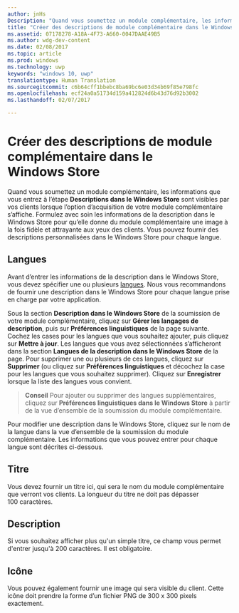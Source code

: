 ```yaml
---
author: jnHs
Description: "Quand vous soumettez un module complémentaire, les informations que vous entrez à l’étape Descriptions dans le Windows Store sont visibles par vos clients."
title: "Créer des descriptions de module complémentaire dans le Windows Store"
ms.assetid: 07178278-A18A-4F73-A660-0047DAAE49B5
ms.author: wdg-dev-content
ms.date: 02/08/2017
ms.topic: article
ms.prod: windows
ms.technology: uwp
keywords: "windows 10, uwp"
translationtype: Human Translation
ms.sourcegitcommit: c6b64cff1bbebc8ba69bc6e03d34b69f85e798fc
ms.openlocfilehash: ecf24a0a51734d159a412824d6b43d76d92b3002
ms.lasthandoff: 02/07/2017

---
```


# <a name="create-add-on-store-listings"></a>Créer des descriptions de module complémentaire dans le Windows Store


Quand vous soumettez un module complémentaire, les informations que vous entrez à l’étape **Descriptions dans le Windows Store** sont visibles par vos clients lorsque l’option d’acquisition de votre module complémentaire s’affiche. Formulez avec soin les informations de la description dans le Windows Store pour qu’elle donne du module complémentaire une image à la fois fidèle et attrayante aux yeux des clients. Vous pouvez fournir des descriptions personnalisées dans le Windows Store pour chaque langue.

## <a name="languages"></a>Langues


Avant d’entrer les informations de la description dans le Windows Store, vous devez spécifier une ou plusieurs [langues](supported-languages.md). Nous vous recommandons de fournir une description dans le Windows Store pour chaque langue prise en charge par votre application.

Sous la section **Description dans le Windows Store** de la soumission de votre module complémentaire, cliquez sur **Gérer les langages de description**, puis sur **Préférences linguistiques** de la page suivante. Cochez les cases pour les langues que vous souhaitez ajouter, puis cliquez sur **Mettre à jour**. Les langues que vous avez sélectionnées s’afficheront dans la section **Langues de la description dans le Windows Store** de la page. Pour supprimer une ou plusieurs de ces langues, cliquez sur **Supprimer** (ou cliquez sur **Préférences linguistiques** et décochez la case pour les langues que vous souhaitez supprimer). Cliquez sur **Enregistrer** lorsque la liste des langues vous convient.

> **Conseil** Pour ajouter ou supprimer des langues supplémentaires, cliquez sur **Préférences linguistiques dans le Windows Store** à partir de la vue d’ensemble de la soumission du module complémentaire.

Pour modifier une description dans le Windows Store, cliquez sur le nom de la langue dans la vue d’ensemble de la soumission du module complémentaire. Les informations que vous pouvez entrer pour chaque langue sont décrites ci-dessous.

## <a name="title"></a>Titre

Vous devez fournir un titre ici, qui sera le nom du module complémentaire que verront vos clients. La longueur du titre ne doit pas dépasser 100 caractères.

## <a name="description"></a>Description

Si vous souhaitez afficher plus qu'un simple titre, ce champ vous permet d'entrer jusqu'à 200 caractères. Il est obligatoire.

## <a name="icon"></a>Icône

Vous pouvez également fournir une image qui sera visible du client. Cette icône doit prendre la forme d’un fichier PNG de 300 x 300 pixels exactement.

 

 





